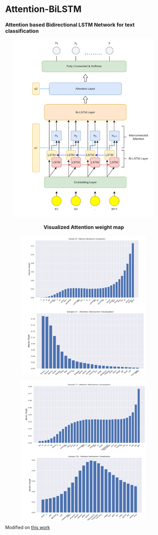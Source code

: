 # Attention-BiLSTM
<!-- /TOC -->
### Attention based Bidirectional LSTM Network for text classification
<p align="center"><img src="img/model.png" align="center" width="450"></p>

### <p align="center"> Visualized Attention weight map </p>
<p align="center"><img src="img/sample40.png" align="center" width="400" height="225">
<img src="img/sample57.png" align="center" width="400" height="225"></p>
<p align="center"><img src="img/sample77.png" align="center" width="400" height="225">
<img src="img/sample135.png" align="center" width="400" height="225"></p>

Modified on [this work](https://github.com/gentaiscool/lstm-attention)

